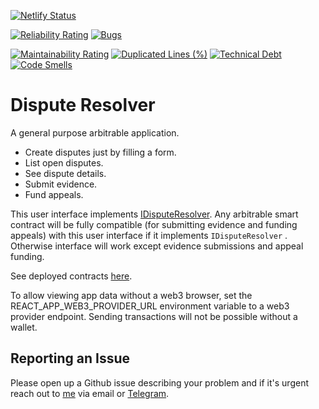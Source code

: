[![Netlify Status](https://api.netlify.com/api/v1/badges/e6238990-c148-433c-8007-46680779c8b3/deploy-status)](https://app.netlify.com/sites/dispute-resolver/deploys)


[![Reliability Rating](https://sonarcloud.io/api/project_badges/measure?project=kleros_dispute-resolver&metric=reliability_rating)](https://sonarcloud.io/summary/new_code?id=kleros_dispute-resolver)
[![Bugs](https://sonarcloud.io/api/project_badges/measure?project=kleros_dispute-resolver&metric=bugs)](https://sonarcloud.io/summary/new_code?id=kleros_dispute-resolver)

[![Maintainability Rating](https://sonarcloud.io/api/project_badges/measure?project=kleros_dispute-resolver&metric=sqale_rating)](https://sonarcloud.io/summary/new_code?id=kleros_dispute-resolver)
[![Duplicated Lines (%)](https://sonarcloud.io/api/project_badges/measure?project=kleros_dispute-resolver&metric=duplicated_lines_density)](https://sonarcloud.io/summary/new_code?id=kleros_dispute-resolver)
[![Technical Debt](https://sonarcloud.io/api/project_badges/measure?project=kleros_dispute-resolver&metric=sqale_index)](https://sonarcloud.io/summary/new_code?id=kleros_dispute-resolver)
[![Code Smells](https://sonarcloud.io/api/project_badges/measure?project=kleros_dispute-resolver&metric=code_smells)](https://sonarcloud.io/summary/new_code?id=kleros_dispute-resolver)



# Dispute Resolver
A general purpose arbitrable application. 

- Create disputes just by filling a form.
- List open disputes.
- See dispute details.
- Submit evidence.
- Fund appeals.

This user interface implements [IDisputeResolver](https://github.com/kleros/dispute-resolver-interface-contract). Any arbitrable smart contract will be fully compatible (for submitting evidence and funding appeals) with this user interface if it implements `IDisputeResolver` . Otherwise interface will work except evidence submissions and appeal funding.

See deployed contracts [here](https://github.com/kleros/binary-arbitrable-proxy/blob/master/src/ethereum/network-contract-mapping.js).

To allow viewing app data without a web3 browser, set the REACT_APP_WEB3_PROVIDER_URL environment variable to a web3 provider endpoint. Sending transactions will not be possible without a wallet.

## Reporting an Issue

Please open up a Github issue describing your problem and if it's urgent reach out to [me](https://github.com/0xferit) via email or [Telegram](https://t.me/ftunc).
